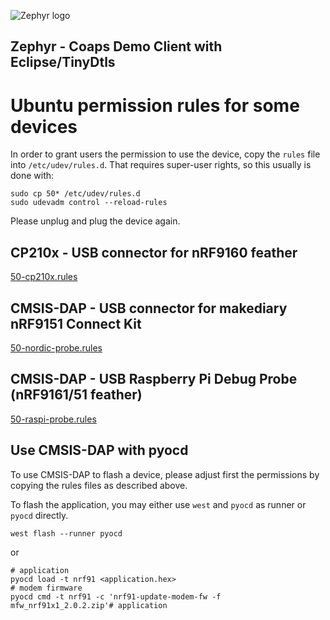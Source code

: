 ![Zephyr logo](https://github.com/zephyrproject-rtos/zephyr/raw/main/doc/_static/images/kite.png)

## Zephyr - Coaps Demo Client with Eclipse/TinyDtls

# Ubuntu permission rules for some devices

In order to grant users the permission to use the device, copy the `rules` file into `/etc/udev/rules.d`. That requires super-user rights, so this usually is done with:

```
sudo cp 50* /etc/udev/rules.d
sudo udevadm control --reload-rules
```

Please unplug and plug the device again.

## CP210x - USB connector for nRF9160 feather 

[50-cp210x.rules](./50-cp210x.rules) 

## CMSIS-DAP - USB connector for makediary nRF9151 Connect Kit 

[50-nordic-probe.rules](./50-nordic-probe.rules) 

## CMSIS-DAP - USB Raspberry Pi Debug Probe (nRF9161/51 feather)

[50-raspi-probe.rules](./50-raspi-probe.rules)

## Use CMSIS-DAP with pyocd

To use CMSIS-DAP to flash a device, please adjust first the permissions by copying the rules files as described above.

To flash the application, you may either use `west` and `pyocd` as runner or `pyocd` directly.

```
west flash --runner pyocd
```

or
 
```
# application
pyocd load -t nrf91 <application.hex>
# modem firmware
pyocd cmd -t nrf91 -c 'nrf91-update-modem-fw -f mfw_nrf91x1_2.0.2.zip'# application
```

